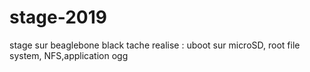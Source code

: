 # stage-2019
stage sur beaglebone black 
tache realise : uboot sur microSD, root file system, NFS,application ogg
